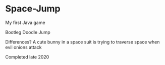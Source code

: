 # Space-Jump
My first Java game

Bootleg Doodle Jump

Differences? A cute bunny in a space suit is trying to traverse space when evil onions attack



Completed late 2020
